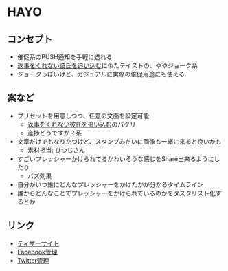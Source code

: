 HAYO
========

## コンセプト

- 催促系のPUSH通知を手軽に送れる
- [返事をくれない彼氏を追い込む](https://store.line.me/stickershop/product/1000493)に似たテイストの、ややジョーク系
- ジョークっぽいけど、カジュアルに実際の催促用途にも使える


## 案など

- プリセットを用意しつつ、任意の文面を設定可能
    - [返事をくれない彼氏を追い込む](https://store.line.me/stickershop/product/1000493)のパクリ
    - 進捗どうですか？系
- 文章だけでもなりたつけど、スタンプみたいに画像も一緒に来ると良いかも
    - 素材担当: ひつじさん
- すごいプレッシャーかけられてるかわいそうな感じをShare出来るようにしたり
    - バズ効果
- 自分がいつ誰にどんなプレッシャーをかけたかが分かるタイムライン
- 誰からどんなことでプレッシャーをかけられているのかをタスクリスト化するとか

## リンク

- [ティザーサイト](http://bit.ly/hayoooo)
- [Facebook管理](https://developers.facebook.com/apps/480578488712394/dashboard/)
- [Twitter管理]()
